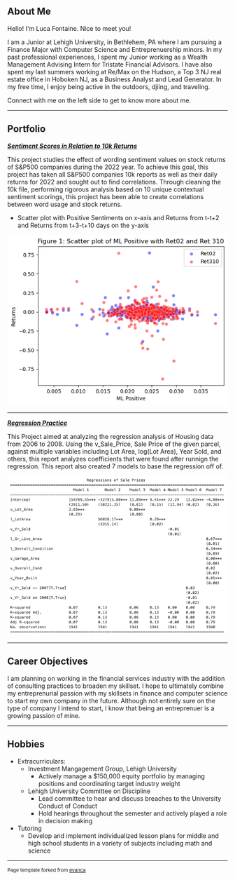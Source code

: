 ## About Me

Hello! I'm Luca Fontaine.
Nice to meet you!

I am a Junior at Lehigh University, in Bethlehem, PA where I am pursuing a Finance Major with Computer Science and Entreprenuership minors. In my past professional experiences, I spent my Junior working as a Wealth Management Advising Intern for Tristate Financial Advisors. I have also spent my last summers working at Re/Max on the Hudson, a Top 3 NJ real estate office in Hoboken NJ, as a Business Analyst and Lead Generator. In my free time, I enjoy being active in the outdoors, djiing, and traveling. 

Connect with me on the left side to get to know more about me.

---

## Portfolio

_**[Sentiment Scores in Relation to 10k Returns](/report/report.md)**_

This project studies the effect of wording sentiment values on stock returns of S&P500 companies during the 2022 year. To achieve this goal, this project has taken all S&P500 companies 10k reports as well as their daily returns for 2022 and sought out to find correlations. Through cleaning the 10k file, performing rigorous analysis based on 10 unique contextual sentiment scorings, this project has been able to create correlations between word usage and stock returns.
- Scatter plot with Positive Sentiments on x-axis and Returns from t-t+2 and Returns from t+3-t+10 days on the y-axis 

<img src="/report/output_21_0.png?raw=true"/>

---

_**[Regression Practice](/report/regression.ipynb)**_

This Project aimed at analyzing the regression analysis of Housing data from 2006 to 2008. Using the v_Sale_Price, Sale Price of the given parcel, against multiple variables including Lot Area, log(Lot Area), Year Sold, and others, this report analyzes coefficients that were found after runnign the regression. This report also created 7 models to base the regression off of. 

<img src="/report/Regression Output.png?raw=true"/>


---

## Career Objectives

I am planning on working in the financial services industry with the addition of consulting practices to broaden my skillset. I hope to ultimately combine my entreprenurial passion with my skillsets in finance and computer science to start my own company in the future. Although not entirely sure on the type of company I intend to start, I know that being an entreprenuer is a growing passion of mine. 

---

## Hobbies
- Extracurriculars:
  - Investment Mangagement Group, Lehigh University
    - Actively manage a $150,000 equity portfolio by managing positions and coordinating target industry weight
  - Lehigh University Committee on Discipline
    - Lead committee to hear and discuss breaches to the University Conduct of Conduct
    - Hold hearings throughout the semester and actively played a role in decision making    
- Tutoring
  - Develop and implement individualized lesson plans for middle and high school students in a
variety of subjects including math and science 

---
<p style="font-size:11px">Page template forked from <a href="https://github.com/evanca/quick-portfolio">evanca</a></p>
<!-- Remove above link if you don't want to attibute -->
